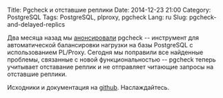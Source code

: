 Title: Pgcheck и отставшие реплики
Date: 2014-12-23 21:00
Category: PostgreSQL
Tags: PostgreSQL, plproxy, pgcheck
Lang: ru
Slug: pgcheck-and-delayed-replics

Два месяца назад мы [анонсировали]({filename}/pgcheck_announce.md) pgcheck -- инструмент для автоматической балансировки нагрузки на базы PostgreSQL с использованием PL/Proxy. Сегодня мы поправили все найденные проблемы, связанные с новой функциональностью -- pgcheck теперь учитывает отставание реплик и не отправляет читающие запросы на отставшие реплики.

Исходники и документация на [github](https://github.com/yandex/pgcheck). Наслаждайтесь.
